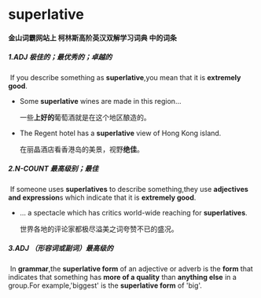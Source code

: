 # superlative

#### 金山词霸网站上 柯林斯高阶英汉双解学习词典 中的词条

##### 1.ADJ 极佳的；最优秀的；卓越的

​		If you describe something as **superlative**,you mean that it is **extremely good**.

- Some **superlative** wines are made in this region...

  一些**上好的**葡萄酒就是在这个地区酿造的。

- The Regent hotel has a **superlative** view of Hong Kong island.

  在丽晶酒店看香港岛的美景，视野**绝佳**。

##### 2.N-COUNT 最高级别；最佳

​		If someone uses **superlatives** to describe something,they use **adjectives and expression**s which indicate that it is **extremely good**.

- ... a spectacle which has critics world-wide reaching for **superlatives**.

  世界各地的评论家都极尽溢美之词夸赞不已的盛况。

##### 3.ADJ （形容词或副词）最高级的

​		In **grammar**,the **superlative form** of an adjective or adverb is the **form** that indicates that something has **more of a quality** than **anything else** in a group.For example,'biggest' is the **superlative form** of 'big'.